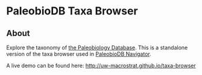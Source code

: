 # PaleobioDB Taxa Browser

## About
Explore the taxonomy of [the Paleobiology Database](http://paleobiodb.org). This is a standalone version of the taxa browser used in [PaleobioDB Navigator](http://paleobiodb.org/navigator). 

A live demo can be found here: http://uw-macrostrat.github.io/taxa-browser